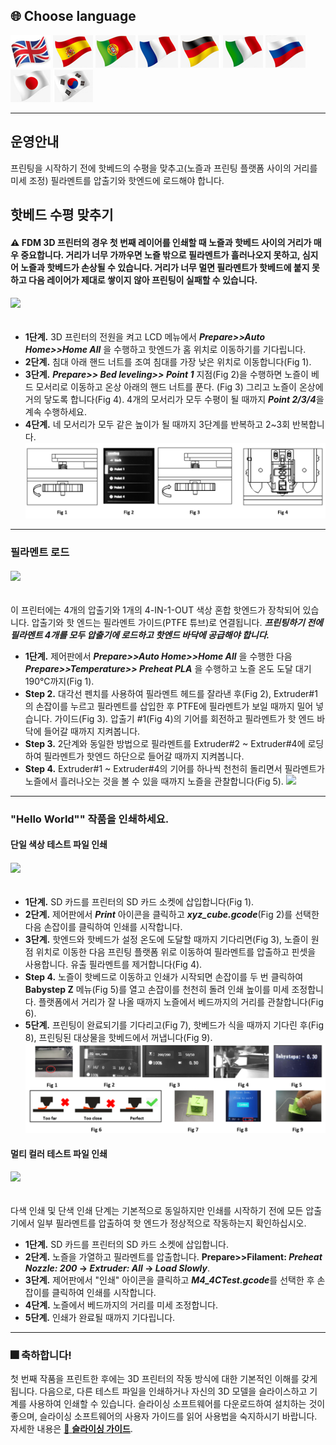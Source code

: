 
## <a id="choose-language">:globe_with_meridians: Choose language </a>
[![](../../lanpic/EN.png)](./Operation.md)
[![](../../lanpic/ES.png)](./Operation-es.md)
[![](../../lanpic/PT.png)](./Operation-pt.md)
[![](../../lanpic/FR.png)](./Operation-fr.md)
[![](../../lanpic/DE.png)](./Operation-de.md)
[![](../../lanpic/IT.png)](./Operation-it.md)
[![](../../lanpic/RU.png)](./Operation-ru.md)
[![](../../lanpic/JP.png)](./Operation-jp.md)
[![](../../lanpic/KR.png)](./Operation-kr.md)

----
## 운영안내
프린팅을 시작하기 전에 핫베드의 수평을 맞추고(노즐과 프린팅 플랫폼 사이의 거리를 미세 조정) 필라멘트를 압출기와 핫엔드에 로드해야 합니다.
## 핫베드 수평 맞추기
#### :warning: FDM 3D 프린터의 경우 첫 번째 레이어를 인쇄할 때 노즐과 핫베드 사이의 거리가 매우 중요합니다. 거리가 너무 가까우면 노즐 밖으로 필라멘트가 흘러나오지 못하고, 심지어 노즐과 핫베드가 손상될 수 있습니다. 거리가 너무 멀면 필라멘트가 핫베드에 붙지 못하고 다음 레이어가 제대로 쌓이지 않아 프린팅이 실패할 수 있습니다.
###### [![](https://img.youtube.com/vi/jNf98S0u2VQ/0.jpg)](https://www.youtube.com/watch?v=jNf98S0u2VQ)
- **1단계.** 3D 프린터의 전원을 켜고 LCD 메뉴에서 ***Prepare>>Auto Home>>Home All*** 을 수행하고 핫엔드가 홈 위치로 이동하기를 기다립니다.
- **2단계.** 침대 아래 핸드 너트를 조여 침대를 가장 낮은 위치로 이동합니다(Fig 1).
- **3단계.** ***Prepare>> Bed leveling>> Point 1*** 지점(Fig 2)을 수행하면 노즐이 베드 모서리로 이동하고 온상 아래의 핸드 너트를 푼다. (Fig 3) 그리고 노즐이 온상에 거의 닿도록 합니다(Fig 4). 4개의 모서리가 모두 수평이 될 때까지 ***Point 2/3/4***을 계속 수행하세요.
- **4단계.** 네 모서리가 모두 같은 높이가 될 때까지 3단계를 반복하고 2~3회 반복합니다.
![](./Operation/levelbed.png)

----
### 필라멘트 로드
###### [![](https://img.youtube.com/vi/1rr4dXRxKc4/0.jpg)](https://www.youtube.com/watch?v=1rr4dXRxKc4)
이 프린터에는 4개의 압출기와 1개의 4-IN-1-OUT 색상 혼합 핫엔드가 장착되어 있습니다. 압출기와 핫 엔드는 필라멘트 가이드(PTFE 튜브)로 연결됩니다. ***프린팅하기 전에 필라멘트 4개를 모두 압출기에 로드하고 핫엔드 바닥에 공급해야 합니다.***
- **1단계.** 제어판에서 ***Prepare>>Auto Home>>Home All*** 을 수행한 다음 ***Prepare>>Temperature>> Preheat PLA*** 을 수행하고 노즐 온도 도달 대기 190℃까지(Fig 1).
- **Step 2.** 대각선 펜치를 사용하여 필라멘트 헤드를 잘라낸 후(Fig 2), Extruder#1의 손잡이를 누르고 필라멘트를 삽입한 후 PTFE에 필라멘트가 보일 때까지 밀어 넣습니다. 가이드(Fig 3). 압출기 #1(Fig 4)의 기어를 회전하고 필라멘트가 핫 엔드 바닥에 들어갈 때까지 지켜봅니다.
- **Step 3.** 2단계와 동일한 방법으로 필라멘트를 Extruder#2 ~ Extruder#4에 로딩하여 필라멘트가 핫엔드 하단으로 들어갈 때까지 지켜봅니다.
- **Step 4.** Extruder#1 ~ Extruder#4의 기어를 하나씩 천천히 돌리면서 필라멘트가 노즐에서 흘러나오는 것을 볼 수 있을 때까지 노즐을 관찰합니다(Fig 5).
![](./Operation/loadfilment.png)

----
### "Hello World"" 작품을 인쇄하세요.
#### 단일 색상 테스트 파일 인쇄
###### [![](https://img.youtube.com/vi/NbVy8NjKt_s/0.jpg)](https://www.youtube.com/watch?v=NbVy8NjKt_s)
- **1단계.** SD 카드를 프린터의 SD 카드 소켓에 삽입합니다(Fig 1).
- **2단계.** 제어판에서 ***Print*** 아이콘을 클릭하고 ***xyz_cube.gcode***(Fig 2)를 선택한 다음 손잡이를 클릭하여 인쇄를 시작합니다.
- **3단계.** 핫엔드와 핫베드가 설정 온도에 도달할 때까지 기다리면(Fig 3), 노즐이 원점 위치로 이동한 다음 프린팅 플랫폼 위로 이동하여 필라멘트를 압출하고 핀셋을 사용합니다. 유출 필라멘트를 제거합니다(Fig 4).
- **Step 4.** 노즐이 핫베드로 이동하고 인쇄가 시작되면 손잡이를 두 번 클릭하여 **Babystep Z** 메뉴(Fig 5)를 열고 손잡이를 천천히 돌려 인쇄 높이를 미세 조정합니다. 플랫폼에서 거리가 잘 나올 때까지 노즐에서 베드까지의 거리를 관찰합니다(Fig 6).
- **5단계.** 프린팅이 완료되기를 기다리고(Fig 7), 핫베드가 식을 때까지 기다린 후(Fig 8), 프린팅된 대상물을 핫베드에서 꺼냅니다(Fig 9).
![](./Operation/firstprint.png)

#### 멀티 컬러 테스트 파일 인쇄
###### [![](https://img.youtube.com/vi/iddKadfrdjw/0.jpg)](https://www.youtube.com/watch?v=iddKadfrdjw)
다색 인쇄 및 단색 인쇄 단계는 기본적으로 동일하지만 인쇄를 시작하기 전에 모든 압출기에서 일부 필라멘트를 압출하여 핫 엔드가 정상적으로 작동하는지 확인하십시오.
- **1단계.** SD 카드를 프린터의 SD 카드 소켓에 삽입합니다.
- **2단계.** 노즐을 가열하고 필라멘트를 압출합니다. **Prepare>>Filament: *Preheat Nozzle: 200* -> *Extruder: All* -> *Load Slowly***.
- **3단계.** 제어판에서 "인쇄" 아이콘을 클릭하고 ***M4_4CTest.gcode***를 선택한 후 손잡이를 클릭하여 인쇄를 시작합니다.
- **4단계.** 노즐에서 베드까지의 거리를 미세 조정합니다.
- **5단계.** 인쇄가 완료될 때까지 기다립니다.

-----
### :fireworks: 축하합니다!
첫 번째 작품을 프린트한 후에는 3D 프린터의 작동 방식에 대한 기본적인 이해를 갖게 됩니다. 다음으로, 다른 테스트 파일을 인쇄하거나 자신의 3D 모델을 슬라이스하고 기계를 사용하여 인쇄할 수 있습니다.
슬라이싱 소프트웨어를 다운로드하여 설치하는 것이 좋으며, 슬라이싱 소프트웨어의 사용자 가이드를 읽어 사용법을 숙지하시기 바랍니다. 자세한 내용은 [:book: **슬라이싱 가이드**](https://github.com/ZONESTAR3D/Z9/tree/main/Z9V5/Z9V5-MK6/4.Slicing).
